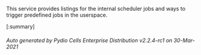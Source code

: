 






This service provides listings for the internal scheduler jobs and ways to trigger predefined jobs in the userspace.

[:summary]

###### Auto generated by Pydio Cells Enterprise Distribution v2.2.4-rc1 on 30-Mar-2021
